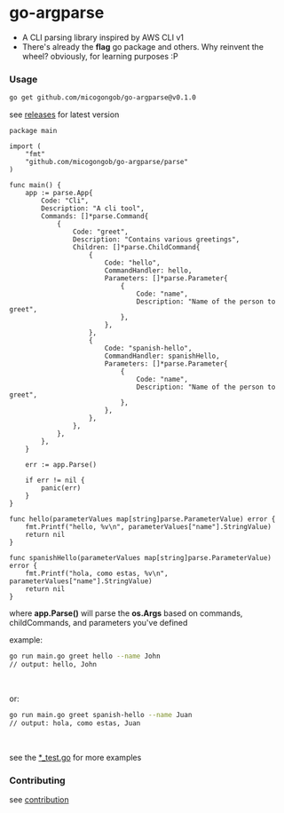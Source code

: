# go-argparse

- A CLI parsing library inspired by AWS CLI v1
- There's already the **flag** go package and others. Why reinvent the wheel? obviously, for learning purposes :P


### Usage

```bash
go get github.com/micogongob/go-argparse@v0.1.0
```

see [releases](https://github.com/micogongob/go-argparse/releases) for latest version
<br>

```golang
package main

import (
	"fmt"
	"github.com/micogongob/go-argparse/parse"
)

func main() {
	app := parse.App{
		Code: "Cli",
		Description: "A cli tool",
		Commands: []*parse.Command{
			{
				Code: "greet",
				Description: "Contains various greetings",
				Children: []*parse.ChildCommand{
					{
						Code: "hello",
						CommandHandler: hello,
						Parameters: []*parse.Parameter{
							{
								Code: "name",
								Description: "Name of the person to greet",
							},
						},
					},
					{
						Code: "spanish-hello",
						CommandHandler: spanishHello,
						Parameters: []*parse.Parameter{
							{
								Code: "name",
								Description: "Name of the person to greet",
							},
						},
					},
				},
			},
		},
	}

	err := app.Parse()

	if err != nil {
		panic(err)
	}
}

func hello(parameterValues map[string]parse.ParameterValue) error {
	fmt.Printf("hello, %v\n", parameterValues["name"].StringValue)
	return nil
}

func spanishHello(parameterValues map[string]parse.ParameterValue) error {
	fmt.Printf("hola, como estas, %v\n", parameterValues["name"].StringValue)
	return nil
}
```

where **app.Parse()** will parse the **os.Args** based on commands, childCommands, and parameters you've defined
<br>

example:
```bash
go run main.go greet hello --name John
// output: hello, John
```
<br>

or:
```bash
go run main.go greet spanish-hello --name Juan
// output: hola, como estas, Juan
```
<br>

see the [*_test.go](./parse) for more examples

### Contributing

see [contribution](/CONTRIBUTING.md)

